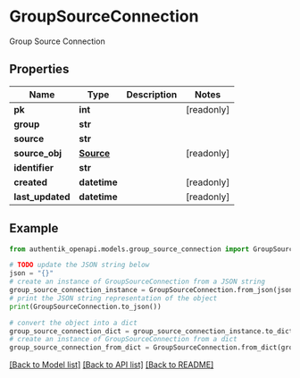 # GroupSourceConnection

Group Source Connection

## Properties

Name | Type | Description | Notes
------------ | ------------- | ------------- | -------------
**pk** | **int** |  | [readonly] 
**group** | **str** |  | 
**source** | **str** |  | 
**source_obj** | [**Source**](Source.md) |  | [readonly] 
**identifier** | **str** |  | 
**created** | **datetime** |  | [readonly] 
**last_updated** | **datetime** |  | [readonly] 

## Example

```python
from authentik_openapi.models.group_source_connection import GroupSourceConnection

# TODO update the JSON string below
json = "{}"
# create an instance of GroupSourceConnection from a JSON string
group_source_connection_instance = GroupSourceConnection.from_json(json)
# print the JSON string representation of the object
print(GroupSourceConnection.to_json())

# convert the object into a dict
group_source_connection_dict = group_source_connection_instance.to_dict()
# create an instance of GroupSourceConnection from a dict
group_source_connection_from_dict = GroupSourceConnection.from_dict(group_source_connection_dict)
```
[[Back to Model list]](../README.md#documentation-for-models) [[Back to API list]](../README.md#documentation-for-api-endpoints) [[Back to README]](../README.md)


